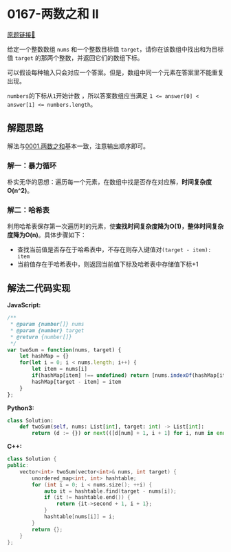 # 0167-两数之和 II
[原题链接🔗](https://leetcode-cn.com/problems/two-sum-ii-input-array-is-sorted/)  

给定一个整数数组 `nums` 和一个整数目标值 `target`，请你在该数组中找出和为目标值 `target` 的那两个整数，并返回它们的数组下标。

可以假设每种输入只会对应一个答案。但是，数组中同一个元素在答案里不能重复出现。

`numbers`的下标从`1`开始计数 ，所以答案数组应当满足 `1 <= answer[0] < answer[1] <= numbers.length`。

## 解题思路
解法与[0001.两数之和](./leetcode/0001-两数之和.md)基本一致，注意输出顺序即可。

### 解一：暴力循环
朴实无华的思想：遍历每一个元素，在数组中找是否存在对应解，**时间复杂度O(n^2)**。

### 解二：哈希表
利用哈希表保存第一次遍历时的元素，使**查找时间复杂度降为O(1)，整体时间复杂度降为O(n)**。具体步骤如下：

 - 查找当前值是否存在于哈希表中，不存在则存入键值对`(target - item): item`
 - 当前值存在于哈希表中，则返回当前值下标及哈希表中存储值下标+1

## 解法二代码实现

**JavaScript:**
```javascript
/**
 * @param {number[]} nums
 * @param {number} target
 * @return {number[]}
 */
var twoSum = function(nums, target) {
    let hashMap = {}
    for(let i = 0; i < nums.length; i++) {
        let item = nums[i]
        if(hashMap[item] !== undefined) return [nums.indexOf(hashMap[item]) + 1, i + 1]
        hashMap[target - item] = item
    }
};
```

**Python3:**
```python
class Solution:
    def twoSum(self, nums: List[int], target: int) -> List[int]:
        return (d := {}) or next(([d[num] + 1, i + 1] for i, num in enumerate(nums) if num in d or d.setdefault(target - num, i) < 0))
```

**C++:**
```C++
class Solution {
public:
    vector<int> twoSum(vector<int>& nums, int target) {
        unordered_map<int, int> hashtable;
        for (int i = 0; i < nums.size(); ++i) {
            auto it = hashtable.find(target - nums[i]);
            if (it != hashtable.end()) {
                return {it->second + 1, i + 1};
            }
            hashtable[nums[i]] = i;
        }
        return {};
    }
};
```